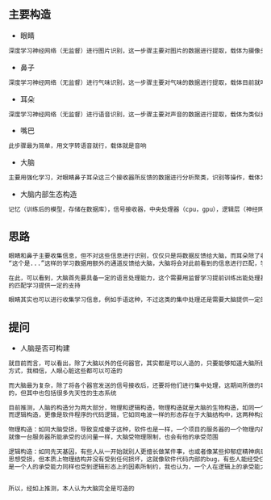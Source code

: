 ## 主要构造
- 眼睛
```bash
深度学习神经网络（无监督）进行图片识别，这一步骤主要对图片的数据进行提取，载体为摄像头
```

- 鼻子
```bash
深度学习神经网络（无监督）进行气味识别，这一步骤主要对气味的数据进行提取，载体目前就叫它气味收集器吧
```

- 耳朵
```bash
深度学习神经网络（无监督）进行语音识别，这一步骤主要对声音的数据进行提取，载体为类似麦克风的东西
```

- 嘴巴
```bash
此步骤最为简单，用文字转语音就行，载体就是音响
```

- 大脑
```bash
主要用强化学习，对眼睛鼻子耳朵这三个接收器所反馈的数据进行分析聚类，识别等操作，载体为软件程序
```

- 大脑内部生态构造
```bash
记忆（训练后的模型，存储在数据库），信号接收器，中央处理器（cpu，gpu），逻辑层（神经网络）
```
## 思路

```bash
眼睛和鼻子主要收集信息，但不对这些信息进行识别，仅仅只是将数据反馈给大脑，而耳朵除了收集数据信息之外，还能对类似
“这个是...”这样的学习数据用额外的通道反馈给大脑，大脑将会对此前看到的信息进行匹配，学习
```
```bash
在此，可以看到，大脑首先要具备一定的语言处理能力，这个需要用监督学习提前训练出能处理基本语言的能力，来为大脑程序
的匹配学习提供一定的支持
```
```bash
眼睛其实也可以进行收集学习信息，例如手语这种，不过这类的集中处理还是需要大脑提供一定的学习能力的支持
```

## 提问
- 人脑是否可构建
```bash
就目前而言，可以看出，除了大脑以外的任何器官，其实都是可以人造的，只要能够知道大脑所链路的器官之间，所传递的信息
方式，我相信，人眼心脏这些都可以可造的
```
```bash
而大脑最为复杂，除了将各个器官发送的信号接收后，还要将他们进行集中处理，这期间所做的事情，或许是通过神经网络完成
的，但其中也包括很多先天性的生态系统
```
```bash
目前推测，人脑的构造分为两大部分，物理和逻辑构造，物理构造就是大脑的生物构造，如同一个程序所需要的占用的物理存，
而逻辑构造，更像是软件程序的代码逻辑，它如同电波一样的形态存在于大脑结构中，这两种构造缺一不可
```
```bash
物理构造：如同大脑受损，导致变成傻子这种，软件也是一样，一个项目的服务器的一个物理内存都坏了，还如何快速的运它？
就像一台服务器所能承受的访问量一样，大脑受物理限制，也会有他的承受范围

逻辑构造：如同先天基因，有些人从一开始就别人更擅长做某件事，也或者像某些抑郁症精神病患者，在收到一定刺激后，大脑
思想受损，但本质上物理结构并没有受到任何损坏，这就像软件代码内部的bug，有些人能经受住，而有些人不能经受住，这就
是一个人的承受能力同样也受到逻辑形态上的因素所制约，我也认为，一个人在逻辑上的承受能力，完全可以同过后天来改善的
```
```bash
```
```bash
所以，经如上推测，本人认为大脑完全是可造的
```